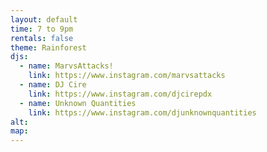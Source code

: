 ```yaml
---
layout: default
time: 7 to 9pm
rentals: false
theme: Rainforest
djs:
  - name: MarvsAttacks!
    link: https://www.instagram.com/marvsattacks
  - name: DJ Cire
    link: https://www.instagram.com/djcirepdx
  - name: Unknown Quantities
    link: https://www.instagram.com/djunknownquantities
alt:
map:
---
```

